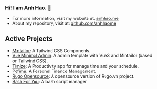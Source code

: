 ### Hi! I am Anh Hao. :wave:

- For more information, visit my website at: [anhhao.me](https://www.anhhao.me)
- About my repository, visit at: [github.com/anhhaome](https://github.com/anhhaome)

## Active Projects

- [Mintailor](https://github.com/anhhaome/mintailor): A Tailwind CSS Components.
- [Vue Minimal Admin](https://github.com/anhhaome/vue-minimal-admin): A admin template with Vue3 and Mintailor (based on Tailwind CSS).
- [Timize](https://github.com/anhhaome/timize): A Productivity app for manage time and your schedule.
- [Pefima](https://github.com/anhhaome/pefima): A Personal Finance Management.
- [Rugo Opensource](https://github.com/anhhaome/rugo-opensource): A opensource version of Rugo.vn project.
- [Bash For You](https://github.com/anhhaome/bash-for-you): A bash script manager.
